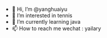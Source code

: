- 👋 Hi, I’m @yanghuaiyu
- 👀 I’m interested in tennis
- 🌱 I’m currently learning java 
- 📫 How to reach me wechat : yailary

<!---
yanghuaiyu/yanghuaiyu is a ✨ special ✨ repository because its `README.md` (this file) appears on your GitHub profile.
You can click the Preview link to take a look at your changes.
--->
